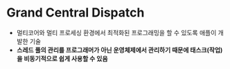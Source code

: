 # Grand Central Dispatch

* 멀티코어와 멀티 프로세싱 환경에서 최적화된 프로그래밍을 할 수 있도록 애플이 개발한 기술
* **스레드 풀의 관리를 프로그래머가 아닌 운영체제에서 관리하기 때문에 태스크(작업)을 비동기적으로 쉽게 사용할 수 있음**

